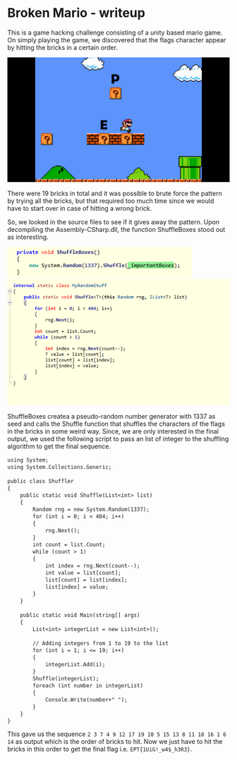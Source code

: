 # Broken Mario - writeup

This is a game hacking challenge consisting of a unity based mario game. On simply playing the game, we discovered that the flags character appear by hitting the bricks in a certain order. 

![gameplay](gameplay.png)

There were 19 bricks in total and it was possible to brute force the pattern by trying all the bricks, but that required too much time since we would have to start over in case of hitting a wrong brick.

So, we looked in the source files to see if it gives away the pattern. Upon decompiling the Assembly-CSharp.dll, the function ShuffleBoxes stood out as interesting.

![shuffleboxes-function](shuffleboxes.png)
![shuffle-function](shuffle.png)


ShuffleBoxes createa a pseudo-random number generator with 1337 as seed and calls the Shuffle function that shuffles the characters of the flags in the bricks in some weird way. Since, we are only interested in the final output, we used the following script to pass an list of integer to the shuffling algorithm to get the final sequence.


    using System;
    using System.Collections.Generic;

    public class Shuffler
    {
        public static void Shuffle(List<int> list)
        {
            Random rng = new System.Random(1337);
        	for (int i = 0; i < 404; i++)
        	{
        		rng.Next();
        	}
        	int count = list.Count;
        	while (count > 1)
        	{
        		int index = rng.Next(count--);
        		int value = list[count];
        		list[count] = list[index];
        		list[index] = value;
        	}
        }
    
        public static void Main(string[] args)
        {
            List<int> integerList = new List<int>();
    
            // Adding integers from 1 to 19 to the list
            for (int i = 1; i <= 19; i++)
            {
                integerList.Add(i);
            }
            Shuffle(integerList);
            foreach (int number in integerList)
            {
                Console.Write(number+" ");
            }
        }
    }


This gave us the sequence `2 3 7 4 9 12 17 19 10 5 15 13 8 11 18 16 1 6 14` as output which is the order of bricks to hit. Now we just have to hit the bricks in this order to get the final flag i.e. `EPT{1UiG!_w4$_h3R3}`.

